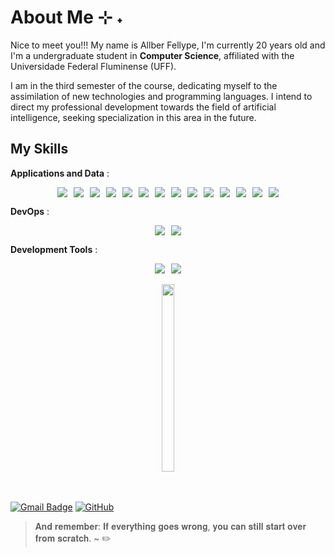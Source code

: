 # About Me ⊹ ˖
Nice to meet you!!!
 My name is Allber Fellype, I'm currently 20 years old and I'm a undergraduate student in **Computer Science**, affiliated with the Universidade Federal Fluminense (UFF).

  I am in the third semester of the course, dedicating myself to the assimilation of new technologies and programming languages. I intend to direct my professional development towards the field of artificial intelligence, seeking specialization in this area in the future.


## My Skills

**Applications and Data** :
<div style="display: flex; justify-content: center; flex-wrap: wrap; gap: 10px;">
  <img src="https://img.shields.io/badge/python-3670A0?style=for-the-badge&logo=python&logoColor=FFD700&color=A020F0"/>
  <img src="https://img.shields.io/badge/-C-333333?style=for-the-badge&logo=c&logoColor=00599C&color=4f42b5"/>
  <img src="https://img.shields.io/badge/java-%23ED8B00.svg?style=for-the-badge&logo=openjdk&logoColor=white"/>
  <img src="https://img.shields.io/badge/JavaScript-F7DF1E?style=for-the-badge&logo=javascript&logoColor=black"/>
  <img src="https://img.shields.io/badge/typescript-%23007ACC.svg?style=for-the-badge&logo=typescript&logoColor=white"/>
  <img src="https://img.shields.io/badge/markdown-%23000000.svg?style=for-the-badge&logo=markdown&logoColor=white"/>
  <img src="https://img.shields.io/badge/html5-%23E34F26.svg?style=for-the-badge&logo=html5&logoColor=white"/>
  <img src="https://img.shields.io/badge/css3-%231572B6.svg?style=for-the-badge&logo=css3&logoColor=white"/>
  <img src="https://img.shields.io/badge/Insomnia-black?style=for-the-badge&logo=insomnia&logoColor=5849BE"/>
  <img src="https://img.shields.io/badge/NPM-%23CB3837.svg?style=for-the-badge&logo=npm&logoColor=white"/>
  <img src="https://img.shields.io/badge/node.js-6DA55F?style=for-the-badge&logo=node.js&logoColor=white"/>
  <img src="https://img.shields.io/badge/fastify-%23000000.svg?style=for-the-badge&logo=fastify&logoColor=white"/>
  <img src="https://img.shields.io/badge/figma-%23F24E1E.svg?style=for-the-badge&logo=figma&logoColor=white"/>
  <img src="https://img.shields.io/badge/Prisma-3982CE?style=for-the-badge&logo=Prisma&logoColor=white"/>
</div>

**DevOps** :
<div style="display: flex; justify-content: center; flex-wrap: wrap; gap: 10px;">
  <img src="https://img.shields.io/badge/Git-F05032?style=for-the-badge&logo=git&logoColor=white"/>
  <img src="https://img.shields.io/badge/GitHub-181717?style=for-the-badge&logo=github&logoColor=white"/>
</div>

**Development Tools** :
<div style="display: flex; justify-content: center; flex-wrap: wrap; gap: 10px;">
  <img src="https://img.shields.io/badge/VS%20Code-007ACC?style=for-the-badge&logo=visual-studio-code&logoColor=white"/>
  <img src="https://img.shields.io/badge/Eclipse-FE7A16.svg?style=for-the-badge&logo=Eclipse&logoColor=white"/>
</div>

<br/>

<div style="display:flex; width:100%; justify-content:center;">
  <a href="https://github.com/JamesStewart-314/" title="Allber's profile">
    <img height="300px" width="100%" href="google.com" align="center" src="https://github-readme-stats.vercel.app/api/top-langs/?username=JamesStewart-314&layout=compact&langs_count=7&theme=chartreuse-dark"/>
  </a>
</div>
<br></br>

[![Gmail Badge](https://img.shields.io/badge/-allber010324@gmail.com-006bed?style=flat-square&logo=Gmail&logoColor=white&link=mailto:allber010324@gmail.com)](mailto:allber010324@gmail.com)
[![GitHub](https://img.shields.io/github/followers/JamesStewart-314?label=follow&style=social)](https://github.com/JamesStewart-314)

> 𝐀𝐧𝐝 𝐫𝐞𝐦𝐞𝐦𝐛𝐞𝐫: 𝐈𝐟 𝐞𝐯𝐞𝐫𝐲𝐭𝐡𝐢𝐧𝐠 𝐠𝐨𝐞𝐬 𝐰𝐫𝐨𝐧𝐠, 𝐲𝐨𝐮 𝐜𝐚𝐧 𝐬𝐭𝐢𝐥𝐥 𝐬𝐭𝐚𝐫𝐭 𝐨𝐯𝐞𝐫 𝐟𝐫𝐨𝐦 𝐬𝐜𝐫𝐚𝐭𝐜𝐡. ~ ✏️

